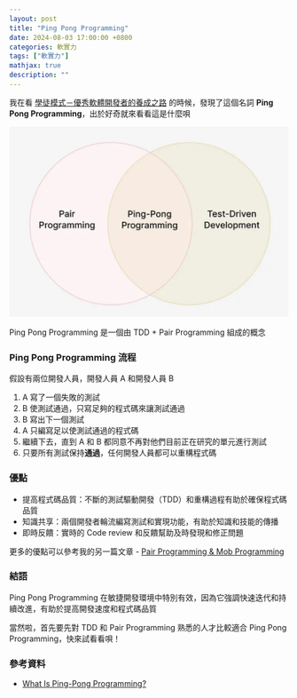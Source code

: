 ```yaml
---
layout: post
title: "Ping Pong Programming"
date: 2024-08-03 17:00:00 +0800
categories: 軟實力
tags: ["軟實力"]
mathjax: true
description: ""
---
```


我在看 [學徒模式－優秀軟體開發者的養成之路](https://www.tenlong.com.tw/products/9789862762561) 的時候，發現了這個名詞 **Ping Pong Programming**，出於好奇就來看看這是什麼唄

![](/assets/img/posts/ping_pong_program.png)

Ping Pong Programming 是一個由 TDD + Pair Programming 組成的概念

### Ping Pong Programming 流程

假設有兩位開發人員，開發人員 A 和開發人員 B

1. A 寫了一個失敗的測試
2. B 使測試通過，只寫足夠的程式碼來讓測試通過
3. B 寫出下一個測試
4. A 只編寫足以使測試通過的程式碼
5. 繼續下去，直到 A 和 B 都同意不再對他們目前正在研究的單元進行測試
6. 只要所有測試保持**通過**，任何開發人員都可以重構程式碼

### 優點

- 提高程式碼品質：不斷的測試驅動開發（TDD）和重構過程有助於確保程式碼品質
- 知識共享：兩個開發者輪流編寫測試和實現功能，有助於知識和技能的傳播
- 即時反饋：實時的 Code review 和反饋幫助及時發現和修正問題

更多的優點可以參考我的另一篇文章 - [Pair Programming & Mob Programming](/posts/Pair-Programming-&-Mob-Programming/)

### 結語

Ping Pong Programming 在敏捷開發環境中特別有效，因為它強調快速迭代和持續改進，有助於提高開發速度和程式碼品質

當然啦，首先要先對 TDD 和 Pair Programming 熟悉的人才比較適合 Ping Pong Programming，快來試看看唄！

### 參考資料

- [What Is Ping-Pong Programming?](https://openpracticelibrary.com/practice/ping-pong-programming/)

